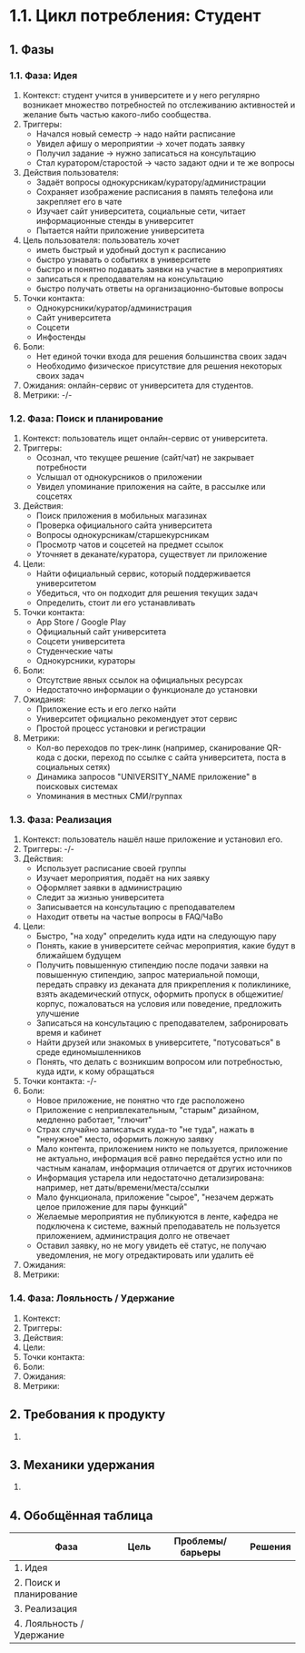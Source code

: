 # 1.1. Цикл потребления: Студент
## 1. Фазы
### 1.1. Фаза: Идея
1. Контекст: студент учится в университете и у него регулярно возникает множество потребностей по отслеживанию активностей и желание быть частью какого-либо сообщества.   
2. Триггеры:    
    - Начался новый семестр → надо найти расписание   
    - Увидел афишу о мероприятии → хочет подать заявку   
    - Получил задание → нужно записаться на консультацию   
    - Стал куратором/старостой → часто задают одни и те же вопросы 
3. Действия пользователя:    
    - Задаёт вопросы однокурсникам/куратору/администрации   
    - Сохраняет изображение расписания в память телефона или закрепляет его в чате   
    - Изучает сайт университета, социальные сети, читает информационные стенды в университет   
    - Пытается найти приложение университета   
4. Цель пользователя: пользователь хочет   
    - иметь быстрый и удобный доступ к расписанию   
    - быстро узнавать о событиях в университете   
    - быстро и понятно подавать заявки на участие в мероприятиях   
    - записаться к преподавателям на консультацию   
    - быстро получать ответы на организационно-бытовые вопросы    
5. Точки контакта:   
    - Однокурсники/куратор/администрация   
    - Сайт университета   
    - Соцсети   
    - Инфостенды   
6. Боли:   
    - Нет единой точки входа для решения большинства своих задач   
    - Необходимо физическое присутствие для решения некоторых своих задач   
7. Ожидания: онлайн-сервис от университета для студентов.   
8. Метрики: -/-   
   
### 1.2. Фаза: Поиск и планирование
1. Контекст: пользователь ищет онлайн-сервис от университета.   
2. Триггеры:
    - Осознал, что текущее решение (сайт/чат) не закрывает потребности
    - Услышал от однокурсников о приложении
    - Увидел упоминание приложения на сайте, в рассылке или соцсетях
3. Действия:
    - Поиск приложения в мобильных магазинах   
    - Проверка официального сайта университета
    - Вопросы однокурсникам/старшекурсникам
    - Просмотр чатов и соцсетей на предмет ссылок
    - Уточняет в деканате/куратора, существует ли приложение
4. Цели: 
	- Найти официальный сервис, который поддерживается университетом
	- Убедиться, что он подходит для решения текущих задач
	- Определить, стоит ли его устанавливать
5. Точки контакта:
	- App Store / Google Play
	- Официальный сайт университета
	- Соцсети университета
	- Студенческие чаты
	- Однокурсники, кураторы
6. Боли:
	- Отсутствие явных ссылок на официальных ресурсах
	- Недостаточно информации о функционале до установки
7. Ожидания:
	- Приложение есть и его легко найти
	- Университет официально рекомендует этот сервис
	- Простой процесс установки и регистрации
8. Метрики:
	- Кол-во переходов по трек-линк (например, сканирование QR-кода с доски, переход по ссылке с сайта университета, поста в социальных сетях)
	- Динамика запросов "UNIVERSITY_NAME приложение" в поисковых системах
	- Упоминания в местных СМИ/группах
   
### 1.3. Фаза: Реализация
1. Контекст: пользователь нашёл наше приложение и установил его.
2. Триггеры: -/-
3. Действия:
    - Использует расписание своей группы
    - Изучает мероприятия, подаёт на них заявку
    - Оформляет заявки в администрацию
    - Следит за жизнью университета
    - Записывается на консультацию с преподавателем
    - Находит ответы на частые вопросы в FAQ/ЧаВо
4. Цели:
	- Быстро, "на ходу" определить куда идти на следующую пару
	- Понять, какие в университете сейчас мероприятия, какие будут в ближайшем будущем
	- Получить повышенную стипендию после подачи заявки на повышенную стипендию, запрос материальной помощи, передать справку из деканата для прикрепления к поликлинике, взять академический отпуск, оформить пропуск в общежитие/корпус, пожаловаться на условия или поведение, предложить улучшение
	- Записаться на консультацию с преподавателем, забронировать время и кабинет
	- Найти друзей или знакомых в университете, "потусоваться" в среде единомышленников
	- Понять, что делать с возникшим вопросом или потребностью, куда идти, к кому обращаться
5. Точки контакта: -/-
6. Боли:
	- Новое приложение, не понятно что где расположено
	- Приложение с непривлекательным, "старым" дизайном, медленно работает, "глючит"
	- Страх случайно записаться куда-то "не туда", нажать в "ненужное" место, оформить ложную заявку
	- Мало контента, приложением никто не пользуется, приложение не актуально, информация всё равно передаётся устно или по частным каналам, информация отличается от других источников
	- Информация устарела или недостаточно детализирована: например, нет даты/времени/места/ссылки
	- Мало функционала, приложение "сырое", "незачем держать целое приложение для пары функций"
	- Желаемые мероприятия не публикуются в ленте, кафедра не подключена к системе, важный преподаватель не пользуется приложением, администрация долго не отвечает
	- Оставил заявку, но не могу увидеть её статус, не получаю уведомления, не могу отредактировать или удалить её
7. Ожидания:
8. Метрики:

### 1.4. Фаза: Лояльность / Удержание
1. Контекст: 
2. Триггеры:
3. Действия:
4. Цели:
5. Точки контакта:
6. Боли:
7. Ожидания:
8. Метрики:
## 2. Требования к продукту
1. 

## 3. Механики удержания
1. 
## 4. Обобщённая таблица

| Фаза                      | Цель | Проблемы/барьеры | Решения |
| ------------------------- | ---- | ---------------- | ------- |
| 1. Идея                   |      |                  |         |
| 2. Поиск и планирование   |      |                  |         |
| 3. Реализация             |      |                  |         |
| 4. Лояльность / Удержание |      |                  |         |
